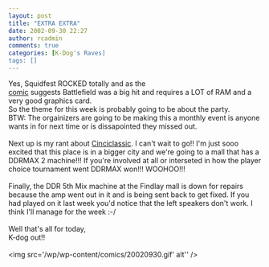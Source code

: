 ```yaml
---
layout: post
title: "EXTRA EXTRA"
date: 2002-09-30 22:27
author: rcadmin
comments: true
categories: [K-Dog's Raves]
tags: []
---
```

Yes, Squidfest ROCKED totally and as the <a HREF="http://www.bitsmack.com/modules.php?op=modload&name=Comics&file=index&action=comic&id=today">
<br />
comic</a> suggests Battlefield was a big hit and requires a LOT of RAM and a very good graphics card.
<br />
So the theme for this week is probably going to be about the party.
<br />
BTW: The orgainizers are going to be making this a monthly event is anyone wants in for next time or is dissapointed they missed out.
<br />
<br />
Next up is my rant about <a HREF="http://www.cinciclassic.com">Cinciclassic</a>. I can't wait to go!! I'm just sooo excited that this place is in a bigger city and we're going to a mall that has a DDRMAX 2 machine!!! If you're involved at all or interseted in how the player choice tournament went DDRMAX won!!! WOOHOO!!!
<br />
<br />
Finally, the DDR 5th Mix machine at the Findlay mall is down for repairs because the amp went out in it and is being sent back to get fixed. If you had played on it last week you'd notice that the left speakers don't work. I think I'll manage for the week :-/
<br />
<br />
Well that's all for today,
<br />
K-dog out!!<br /><br /><!--more--><img src='/wp/wp-content/comics/20020930.gif' alt'' />
